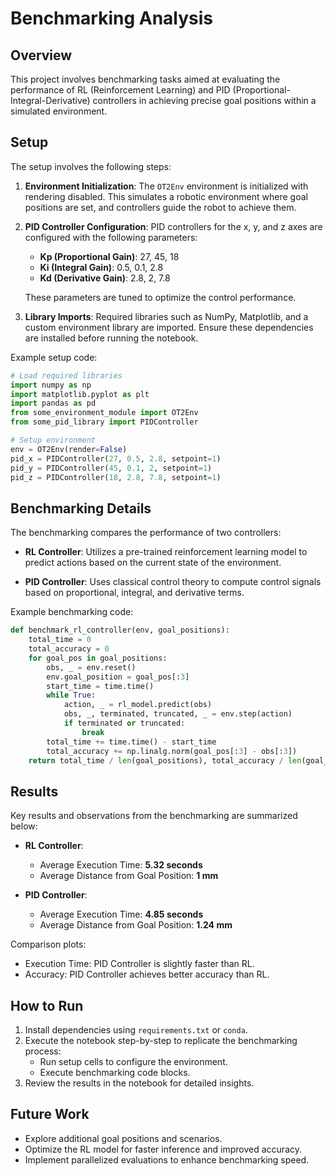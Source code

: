 
# Benchmarking Analysis

## Overview
This project involves benchmarking tasks aimed at evaluating the performance of RL (Reinforcement Learning) and PID (Proportional-Integral-Derivative) controllers in achieving precise goal positions within a simulated environment.

## Setup
The setup involves the following steps:
1. **Environment Initialization**:
   The `OT2Env` environment is initialized with rendering disabled. This simulates a robotic environment where goal positions are set, and controllers guide the robot to achieve them.

2. **PID Controller Configuration**:
   PID controllers for the x, y, and z axes are configured with the following parameters:
   - **Kp (Proportional Gain)**: 27, 45, 18
   - **Ki (Integral Gain)**: 0.5, 0.1, 2.8
   - **Kd (Derivative Gain)**: 2.8, 2, 7.8

   These parameters are tuned to optimize the control performance.

3. **Library Imports**:
   Required libraries such as NumPy, Matplotlib, and a custom environment library are imported. Ensure these dependencies are installed before running the notebook.

Example setup code:
```python
# Load required libraries
import numpy as np
import matplotlib.pyplot as plt
import pandas as pd
from some_environment_module import OT2Env
from some_pid_library import PIDController

# Setup environment
env = OT2Env(render=False)
pid_x = PIDController(27, 0.5, 2.8, setpoint=1)
pid_y = PIDController(45, 0.1, 2, setpoint=1)
pid_z = PIDController(18, 2.8, 7.8, setpoint=1)
```

## Benchmarking Details
The benchmarking compares the performance of two controllers:

- **RL Controller**:
  Utilizes a pre-trained reinforcement learning model to predict actions based on the current state of the environment.

- **PID Controller**:
  Uses classical control theory to compute control signals based on proportional, integral, and derivative terms.

Example benchmarking code:
```python
def benchmark_rl_controller(env, goal_positions):
    total_time = 0
    total_accuracy = 0
    for goal_pos in goal_positions:
        obs, _ = env.reset()
        env.goal_position = goal_pos[:3]
        start_time = time.time()
        while True:
            action, _ = rl_model.predict(obs)
            obs, _, terminated, truncated, _ = env.step(action)
            if terminated or truncated:
                break
        total_time += time.time() - start_time
        total_accuracy += np.linalg.norm(goal_pos[:3] - obs[:3])
    return total_time / len(goal_positions), total_accuracy / len(goal_positions)
```

## Results
Key results and observations from the benchmarking are summarized below:

- **RL Controller**:
  - Average Execution Time: **5.32 seconds**
  - Average Distance from Goal Position: **1 mm**

- **PID Controller**:
  - Average Execution Time: **4.85 seconds**
  - Average Distance from Goal Position: **1.24 mm**

Comparison plots:
- Execution Time: PID Controller is slightly faster than RL.
- Accuracy: PID Controller achieves better accuracy than RL.

## How to Run
1. Install dependencies using `requirements.txt` or `conda`.
2. Execute the notebook step-by-step to replicate the benchmarking process:
    - Run setup cells to configure the environment.
    - Execute benchmarking code blocks.
3. Review the results in the notebook for detailed insights.

## Future Work
- Explore additional goal positions and scenarios.
- Optimize the RL model for faster inference and improved accuracy.
- Implement parallelized evaluations to enhance benchmarking speed.
